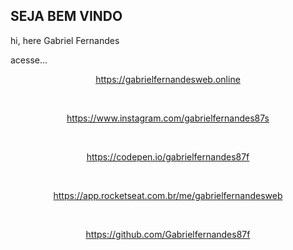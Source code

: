 ## SEJA BEM VINDO

hi, here Gabriel Fernandes

acesse...

<p align="center">
<a href="https://gabrielfernandesweb.online">https://gabrielfernandesweb.online</a><br>
</p><br>

<p align="center">
<a href="https://www.instagram.com/gabrielfernandes87s">https://www.instagram.com/gabrielfernandes87s</a><br>
</p><br>

<p align="center">
<a href="https://codepen.io/gabrielfernandes87f">https://codepen.io/gabrielfernandes87f</a><br>
</p><br>

<p align="center">
<a href="https://app.rocketseat.com.br/me/gabrielfernandesweb">https://app.rocketseat.com.br/me/gabrielfernandesweb</a><br>
</p><br>
  
<p align="center">  
<a href="https://github.com/Gabrielfernandes87f">https://github.com/Gabrielfernandes87f</a><br>
</p>




